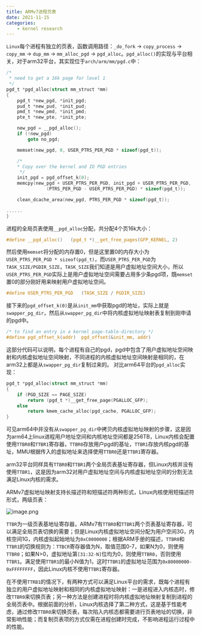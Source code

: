 ```yaml
---
title: ARMv7进程页表
date: 2021-11-15
categories:
    - kernel research
---
```


`Linux`每个进程有独立的页表，函数调用路径：`_do_fork` -> `copy_process` -> `copy_mm` -> `dup_mm` -> `mm_alloc_pgd` -> `pgd_alloc`。`pgd_alloc()`的实现与平台相关，对于arm32平台，其实现位于`arch/arm/mm/pgd.c`中：

```c
/*
 * need to get a 16k page for level 1
 */
pgd_t *pgd_alloc(struct mm_struct *mm)
{
    pgd_t *new_pgd, *init_pgd;
    pud_t *new_pud, *init_pud;
    pmd_t *new_pmd, *init_pmd;
    pte_t *new_pte, *init_pte;

    new_pgd = __pgd_alloc();
    if (!new_pgd)
        goto no_pgd;

    memset(new_pgd, 0, USER_PTRS_PER_PGD * sizeof(pgd_t));

    /*
    * Copy over the kernel and IO PGD entries
     */
    init_pgd = pgd_offset_k(0);
    memcpy(new_pgd + USER_PTRS_PER_PGD, init_pgd + USER_PTRS_PER_PGD,
               (PTRS_PER_PGD - USER_PTRS_PER_PGD) * sizeof(pgd_t));

    clean_dcache_area(new_pgd, PTRS_PER_PGD * sizeof(pgd_t));

......
}
```

进程的全局页表使用`__pgd_alloc`分配，共分配4个页16k大小：

```c
#define __pgd_alloc()	(pgd_t *)__get_free_pages(GFP_KERNEL, 2)
```

然后使用`memset`将分配的内存置0，但是这里置0的内存大小为`USER_PTRS_PER_PGD * sizeof(pgd_t)`，而`USER_PTRS_PER_PGD`为`TASK_SIZE/PGDIR_SIZE`，`TASK_SIZE`我们知道是用户虚拟地址空间大小，所以`USER_PTRS_PER_PGD`实际上是用户虚拟地址空间需要占用多少条pgd项，既`memset`置0的部分刚好用来映射用户虚拟地址空间。

```c
#define USER_PTRS_PER_PGD	(TASK_SIZE / PGDIR_SIZE)
```

接下来的`pgd_offset_k(0)`是从`init_mm`中获取pgd的地址，实际上就是`swapper_pg_dir`，然后从`swapper_pg_dir`中将内核虚拟地址映射表复制到刚申请的pgd中。

```c
/* to find an entry in a kernel page-table-directory */
#define pgd_offset_k(addr)	pgd_offset(&init_mm, addr)
```

这部分代码可以说明，每个进程有自己的pgd，pgd中包含了用户虚拟地址空间映射和内核虚拟地址空间映射，不同进程的内核虚拟地址空间映射是相同的，在arm32上都是从`swapper_pg_dir`复制过来的。
对比arm64平台的`pgd_alloc`实现：

```c
pgd_t *pgd_alloc(struct mm_struct *mm)
{
    if (PGD_SIZE == PAGE_SIZE)
        return (pgd_t *)__get_free_page(PGALLOC_GFP);
    else
        return kmem_cache_alloc(pgd_cache, PGALLOC_GFP);
}
```

可见arm64中并没有从`swapper_pg_dir`中拷贝内核虚拟地址映射的步骤，这是因为arm64上linux进程用户地址空间和内核地址空间都是256TB，Linux内核会配置使用`TTBR0`和`TTBR1`寄存器，`TTBR0`存放用户pgd的基址，`TTBR1`存放内核pgd的基址，MMU根据传入的虚拟地址来选择使用`TTBR0`还是`TTBR1`寄存器。

arm32平台同样具有`TTBR0`和`TTBR1`两个全局页表基址寄存器，但Linux内核并没有使用`TTBR1`，这是因为arm32对用户虚拟地址空间与内核虚拟地址空间的分割无法满足Linux内核的需求。

ARMv7虚拟地址映射支持长描述符和短描述符两种形式，Linux内核使用短描述符形式，两级页表：

![image.png](https://cdn.nlark.com/yuque/0/2021/png/1679957/1636945934322-7288573e-8f01-4b42-833c-039211d6e225.png#clientId=u0ab16135-8a44-4&from=paste&id=u5ac204a8&margin=%5Bobject%20Object%5D&name=image.png&originHeight=505&originWidth=970&originalType=url&ratio=1&size=68107&status=done&style=none&taskId=udbdaa2a9-1d19-42fc-a12c-ab82321af7f)

`TTBR`为一级页表基地址寄存器，ARMv7有`TTBR0`和`TTBR1`两个页表基址寄存器，可以满足全局页表切换的需要；但是Linux内核虚拟地址空间分配为用户空间3G，内核空间1G，内核虚拟起始地址为`0xC0000000`；根据ARM手册的描述，`TTBR0`和`TTBR1`的切换规则为：`TTBCR`寄存器值为N，取值范围0-7，如果N为0，则使用`TTBR0`；如果N>0，虚拟地址第`[31:32-N]`位均为0，则使用`TTBR0`，否则使用`TTBR1`。满足使用`TTBR1`的最小N值为1，这时`TTBR1`的虚拟地址范围为`0x80000000-0xFFFFFFFF`，因此Linux内核不使用`TTBR1`寄存器。

在不使用`TTRB1`的情况下，有两种方式可以满足Linux平台的需求，既每个进程有独立的用户虚拟地址映射和相同的内核虚拟地址映射：一是进程进入内核态时，修改`TTBR0`来切换页表；另一种方法是创建进程时将内核虚拟地址映射复制到进程的全局页表中。根据前面的分析，Linux内核选择了第二种方式，这是基于性能考虑，通过修改`TTBR0`来切换页表，每次陷入内核态都需要进行页表地址的切换，非常影响性能；而复制页表项的方式仅需在进程创建时完成，不影响进程运行过程中的性能。
